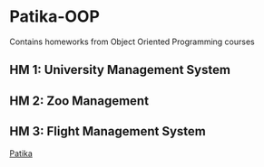 # Patika-OOP
Contains homeworks from Object Oriented Programming courses

## HM 1: University Management System

## HM 2: Zoo Management

## HM 3: Flight Management System


[Patika](https://www.patika.dev/tr)
